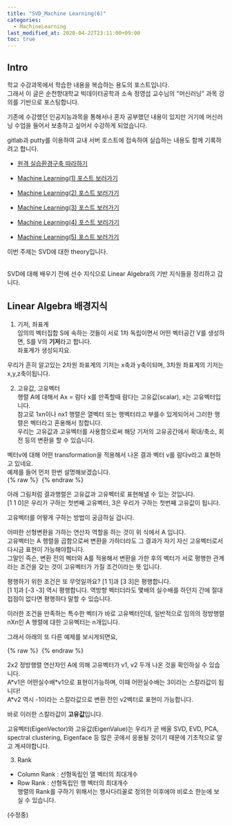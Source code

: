 ```yaml
---
title: "SVD_Machine Learning(6)"
categories: 
  - MachineLearning
last_modified_at: 2020-04-22T23:11:00+09:00
toc: true
---
```


Intro
---
학교 수강과목에서 학습한 내용을 복습하는 용도의 포스트입니다.<br/>
그래서 이 글은 순천향대학교 빅데이터공학과 소속 정영섭 교수님의 "머신러닝" 과목 강의를 기반으로 포스팅합니다.<br/>

기존에 수강했던 인공지능과목을 통해서나 혼자 공부했던 내용이 있지만 거기에 머신러닝 수업을 들어서 보충하고 싶어서 수강하게 되었습니다.<br/>

gitlab과 putty를 이용하여 교내 서버 호스트에 접속하여 실습하는 내용도 함께 기록하려고 합니다.<br/>

* [원격 실습환경구축 따라하기](https://ohjinjin.github.io/git/gitlab/)<br/>

* [Machine Learning(1) 포스트 보러가기](https://ohjinjin.github.io/machinelearning/machineLearning-1/)<br/>

* [Machine Learning(2) 포스트 보러가기](https://ohjinjin.github.io/machinelearning/machineLearning-2/)<br/>

* [Machine Learning(3) 포스트 보러가기](https://ohjinjin.github.io/machinelearning/machineLearning-3/)<br/>

* [Machine Learning(4) 포스트 보러가기](https://ohjinjin.github.io/machinelearning/machineLearning-4/)<br/>

* [Machine Learning(5) 포스트 보러가기](https://ohjinjin.github.io/machinelearning/machineLearning-5/)<br/>

이번 주제는 SVD에 대한 theory입니다.<br/>
<br/>

SVD에 대해 배우기 전에 선수 지식으로 Linear Algebra의 기반 지식들을 정리하고 갑니다.<br/>


Linear Algebra 배경지식
---
1. 기저, 좌표계<br/>
임의의 벡터집합 S에 속하는 것들이 서로 1차 독립이면서 어떤 벡터공간 V를 생성하면, S를 V의 **기저**라고 합니다.<br/>좌표계가 생성되지요.<br/>

우리가 흔히 알고있는 2차원 좌표계의 기저는 x축과 y축이되며, 3차원 좌표계의 기저는 x,y,z축이됩니다.<br/>

2. 고유값, 고유벡터<br/>
행렬 A에 대해서 Ax = 람다 x를 만족할때
람다는 고유값(scalar), x는 고유벡터입니다.<br/>
참고로 1xn이나 nx1 행렬은 열벡터 또는 행벡터라고 부를수 있게되어서 그러한 행렬은 벡터라고 혼용해서 칭합니다.<br/>
우리는 고유값과 고유벡터를 사용함으로써 해당 기저의 고유공간에서 확대/축소, 회전 등의 변환을 할 수 있습니다.<br/>

벡터v에 대해 어떤 transformation을 적용해서 나온 결과 벡터 v를 람다v라고 표현하고 있네요.<br/>
예제를 들어 먼저 한번 설명해보겠습니다.<br/>
{% raw %} <img src="https://ohjinjin.github.io/assets/images/20200410ml/capture27.JPG" alt=""> {% endraw %}


아래 그림처럼 결과행렬은 고유값과 고유벡터로 표현해낼 수 있는 것입니다.<br/>
[1 1 0]은 우리가 구하는 첫번째 고유벡터, 3은 우리가 구하는 첫번째 고유값이 됩니다.<br/>

고유벡터를 어떻게 구하는 방법이 궁금하실 겁니다.<br/>

어떠한 선형변환을 가하는 연산자 역할을 하는 것이 위 식에서 A 입니다.<br/>
고유벡터는 A 행렬을 곱함으로써 변환을 가하더라도 그 결과가 자기 자신 고유벡터로서 다시금 표현이 가능해야합니다.<br/>
그말인 즉슨, 변환 전의 벡터와 A를 적용해서 변환을 가한 후의 벡터가 서로 평행한 관계라는 조건을 갖는 것이 고유벡터가 가질 조건이라는 뜻 입니다.<br/>

평행하기 위한 조건은 또 무엇일까요? [1 1]과 [3 3]은 평행합니다.<br/>
[1 1]과 [-3 -3] 역시 평행합니다. 역방향 벡터더라도 몇배의 실수배를 하던지 간에 절대 접점이 없다면 평행하다 말할 수 있습니다.<br/>

이러한 조건을 만족하는 특수한 벡터가 바로 고유벡터인데, 일반적으로 임의의 정방행렬 nXn인 A 행렬에 대한 고유벡터는 n개입니다.<br/>

그래서 아래의 또 다른 예제를 보시게되면요,<br/>

{% raw %} <img src="https://ohjinjin.github.io/assets/images/20200410ml/capture28.JPG" alt=""> {% endraw %}

2x2 정방행렬 연산자인 A에 의해 고유벡터가 v1, v2 두개 나온 것을 확인하실 수 있습니다.<br/>
A\*v1은 어떤실수배\*v1으로 표현이가능하며, 이때 어떤실수배는 3이라는 스칼라값이 됩니다!<br/>
A\*v2 역시 -1이라는 스칼라값으로 변환 전인 v2벡터로 표현이 가능합니다.<br/>

바로 이러한 스칼라값이 **고유값**입니다.<br/>

고유벡터(EigenVector)와 고유값(EigenValue)는 우리가 곧 배울 SVD, EVD, PCA, spectral clustering, Eigenface 등 많은 곳에서 응용될 것이기 때문에 기초적으로 알고 계셔야합니다.<br/>


3. Rank<br/>
* Column Rank : 선형독립인 열 벡터의 최대개수<br/>
* Row Rank : 선형독립인 행 벡터의 최대개수<br/>
행렬의 Rank를 구하기 위해서는 행사다리꼴로 정의한 이후에야 비로소 한눈에 보실 수 있습니다.<br/>

(수정중)
